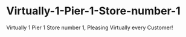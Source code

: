 # Virtually-1-Pier-1-Store-number-1
Virtually 1 Pier 1 Store number 1, Pleasing Virtually every Customer!
